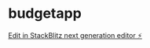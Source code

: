 # budgetapp

[Edit in StackBlitz next generation editor ⚡️](https://stackblitz.com/~/github.com/jdorber94/budgetapp)
